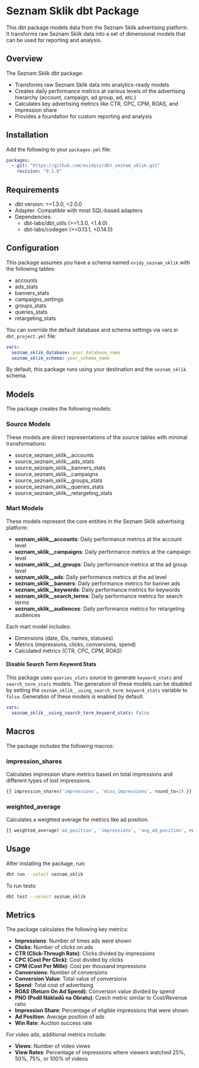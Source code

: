 
# Seznam Sklik dbt Package

This dbt package models data from the Seznam Sklik advertising platform. It transforms raw Seznam Sklik data into a set of dimensional models that can be used for reporting and analysis.

## Overview

The Seznam Sklik dbt package:

- Transforms raw Seznam Sklik data into analytics-ready models
- Creates daily performance metrics at various levels of the advertising hierarchy (account, campaign, ad group, ad, etc.)
- Calculates key advertising metrics like CTR, CPC, CPM, ROAS, and impression share
- Provides a foundation for custom reporting and analysis

## Installation

Add the following to your `packages.yml` file:

```yaml
packages:
  - git: "https://github.com/evidycz/dbt_seznam_sklik.git"
    revision: "0.1.0"
```

## Requirements

- dbt version: >=1.3.0, <2.0.0
- Adapter: Compatible with most SQL-based adapters
- Dependencies:
  - dbt-labs/dbt_utils (>=1.3.0, <1.4.0)
  - dbt-labs/codegen (>=0.13.1, <0.14.0)

## Configuration

This package assumes you have a schema named `evidy_seznam_sklik` with the following tables:
- accounts
- ads_stats
- banners_stats
- campaigns_settings
- groups_stats
- queries_stats
- retargeting_stats

You can override the default database and schema settings via vars in `dbt_project.yml` file:

```yaml
vars:
  seznam_sklik_database: your_database_name
  seznam_sklik_schema: your_schema_name
```
By default, this package runs using your destination and the `seznam_sklik` schema.

## Models

The package creates the following models:

### Source Models
These models are direct representations of the source tables with minimal transformations:
- source_seznam_sklik__accounts
- source_seznam_sklik__ads_stats
- source_seznam_sklik__banners_stats
- source_seznam_sklik__campaigns
- source_seznam_sklik__groups_stats
- source_seznam_sklik__queries_stats
- source_seznam_sklik__retargeting_stats

### Mart Models
These models represent the core entities in the Seznam Sklik advertising platform:

- **seznam_sklik__accounts**: Daily performance metrics at the account level
- **seznam_sklik__campaigns**: Daily performance metrics at the campaign level
- **seznam_sklik__ad_groups**: Daily performance metrics at the ad group level
- **seznam_sklik__ads**: Daily performance metrics at the ad level
- **seznam_sklik__banners**: Daily performance metrics for banner ads
- **seznam_sklik__keywords**: Daily performance metrics for keywords
- **seznam_sklik__search_terms**: Daily performance metrics for search terms
- **seznam_sklik__audiences**: Daily performance metrics for retargeting audiences

Each mart model includes:
- Dimensions (date, IDs, names, statuses)
- Metrics (impressions, clicks, conversions, spend)
- Calculated metrics (CTR, CPC, CPM, ROAS)

#### Disable Search Term Keyword Stats
This package uses `queries_stats` source to generate `keyword_stats` and `search_term_stats` models. 
The generation of these models can be disabled by setting the `seznam_sklik__using_search_term_keyword_stats` variable 
to `false`. Generation of these models is enabled by default.

```yaml
vars:
  seznam_sklik__using_search_term_keyword_stats: False
```

## Macros

The package includes the following macros:

### impression_shares
Calculates impression share metrics based on total impressions and different types of lost impressions.

```sql
{{ impression_shares('impressions', 'miss_impressions', round_to=2) }}
```

### weighted_average
Calculates a weighted average for metrics like ad position.

```sql
{{ weighted_average('ad_position', 'impressions', 'avg_ad_position', round_to=2) }}
```

## Usage

After installing the package, run:

```bash
dbt run --select seznam_sklik
```

To run tests:

```bash
dbt test --select seznam_sklik
```

## Metrics

The package calculates the following key metrics:

- **Impressions**: Number of times ads were shown
- **Clicks**: Number of clicks on ads
- **CTR (Click-Through Rate)**: Clicks divided by impressions
- **CPC (Cost Per Click)**: Cost divided by clicks
- **CPM (Cost Per Mille)**: Cost per thousand impressions
- **Conversions**: Number of conversions
- **Conversion Value**: Total value of conversions
- **Spend**: Total cost of advertising
- **ROAS (Return On Ad Spend)**: Conversion value divided by spend
- **PNO (Podíl Nákladů na Obratu)**: Czech metric similar to Cost/Revenue ratio
- **Impression Share**: Percentage of eligible impressions that were shown
- **Ad Position**: Average position of ads
- **Win Rate**: Auction success rate

For video ads, additional metrics include:
- **Views**: Number of video views
- **View Rates**: Percentage of impressions where viewers watched 25%, 50%, 75%, or 100% of videos
